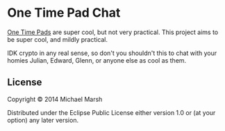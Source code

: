 # One Time Pad Chat

[One Time Pads](https://en.wikipedia.org/wiki/One_time_pad) are super cool, but not very practical. This project aims to be super cool, and mildly practical.

IDK crypto in any real sense, so don't you shouldn't this to chat with your homies Julian, Edward, Glenn, or anyone else as cool as them.

## License

Copyright © 2014 Michael Marsh

Distributed under the Eclipse Public License either version 1.0 or (at
your option) any later version.
